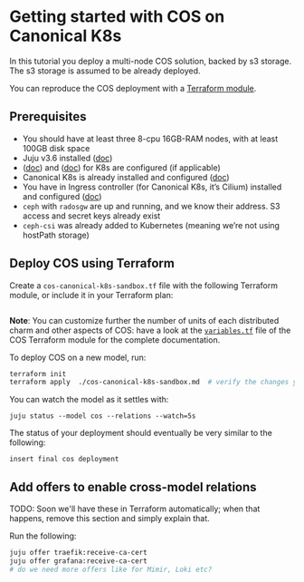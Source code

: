 # Getting started with COS on Canonical K8s

In this tutorial you deploy a multi-node COS solution, backed by s3 storage. The s3 storage is assumed to be already deployed.

You can reproduce the COS deployment with a [Terraform module](cos-canonical-k8s-sandbox.tf).

## Prerequisites

- You should have at least three 8-cpu 16GB-RAM nodes, with at least 100GB disk space
- Juju v3.6 installed ([doc](https://documentation.ubuntu.com/juju/3.6/howto/manage-juju/#install-juju))
- ([doc](https://documentation.ubuntu.com/canonical-kubernetes/latest/snap/howto/networking/proxy/)) and ([doc](https://documentation.ubuntu.com/canonical-kubernetes/latest/snap/howto/networking/default-dns/)) for K8s are configured (if applicable)
- Canonical K8s is already installed and configured ([doc](https://documentation.ubuntu.com/canonical-kubernetes/latest/snap/tutorial/getting-started/))
- You have in Ingress controller (for Canonical K8s, it’s Cilium) installed and configured ([doc](https://documentation.ubuntu.com/canonical-kubernetes/latest/snap/howto/networking/default-loadbalancer/))
- `ceph` with `radosgw` are up and running, and we know their address. S3 access and secret keys already exist
- `ceph-csi` was already added to Kubernetes (meaning we’re not using hostPath storage)

## Deploy COS using Terraform

Create a `cos-canonical-k8s-sandbox.tf` file with the following Terraform module, or include it in your Terraform plan:

```{literalinclude} /tutorial/installation/cos-canonical-k8s-sandbox.tf
```

<!-- warn users of the 2 Juju Provider bugs -->
<!-- add `enable_external_tls` when available -->
<!-- probably set the default track in the COS module to `1/stable`, then remove the key from the tutorial -->
<!-- if Field wants, allow setting `anti_affinity` by something other than `kubernetes/hostname` -->

**Note**: You can customize further the number of units of each distributed charm and other aspects of COS: have a look at the [`variables.tf`](../../../terraform/cos/variables.tf) file of the COS Terraform module for the complete documentation.

<!-- Once we allow enabling internal TLS and external TLS separately, add the explanation to this tutorial -->

To deploy COS on a new model, run:

```bash
terraform init
terraform apply  ./cos-canonical-k8s-sandbox.md  # verify the changes you're applying before accepting!
```

You can watch the model as it settles with:
```
juju status --model cos --relations --watch=5s
```

The status of your deployment should eventually be very similar to the following:

```
insert final cos deployment
```

## Add offers to enable cross-model relations

TODO: Soon we'll have these in Terraform automatically; when that happens, remove this section and simply explain that.

Run the following:
```bash
juju offer traefik:receive-ca-cert
juju offer grafana:receive-ca-cert
# do we need more offers like for Mimir, Loki etc?
```

<!-- TODO: Add screenshot here -->
